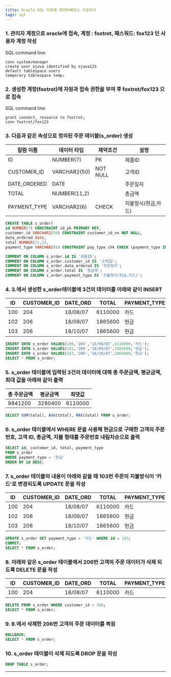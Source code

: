 ```yaml
---
title: Oracle SQL 이용해 데이터베이스 가공하기
tags: sql
---
```


### 1. 관리자 계정으로 oracle에 접속, 계정 : foxtrot, 패스워드: fox123 인 사용자 계정 작성

SQL command line:
```
conn system/manager
create user ojava identified by ojava123
default tablespace users
temporary tablespace temp;
```
  

### 2. 생성한 계정(foxtrot)에 자원과 접속 권한을 부여 후 foxtrot/fox123 으로 접속

SQL command line:
```
grant connect, resource to foxtrot;
conn foxtrot/fox123
```

  
### 3. 다음과 같은 속성으로 정의된 주문 테이블(s_order) 생성

|칼럼 이름|데이터 타입|제약조건|설명|
|---|---|---|---|
|ID|NUMBER(7)|PK|제품ID|
|CUSTOMER_ID|VARCHAR2(50)|NOT NULL|고객ID|
|DATE_ORDERED|DATE| |주문일자|
|TOTAL|NUMBER(11,2)| |총금액|
|PAYMENT_TYPE|VARCHAR2(6)|CHECK|지불형식(현금,카드)|
  
```sql
CREATE TABLE s_order(
id NUMBER(7) CONSTRAINT id_pk PRIMARY KEY,
customer_id VARCHAR2(50) CONSTRAINT customer_id_nn NOT NULL,
date_ordered date,
total NUMBER(11,2), 
payment_type VARCHAR2(6) CONSTRAINT pay_type_chk CHECK (payment_type IN ('현금','카드')));

COMMENT ON COLUMN s_order.id IS '제품ID';
COMMENT ON COLUMN s_order.customer_id IS '고객ID';
COMMENT ON COLUMN s_order.date_ordered IS '주문일자';
COMMENT ON COLUMN s_order.total IS '총금액';
COMMENT ON COLUMN s_order.payment_type IS '지불형식(현금,카드)';
```

  
### 4. 3.에서 생성한 s_order테이블에 3건의 데이터를 아래와 같이 INSERT

|ID|CUSTOMER_ID|DATE_ORD|TOTAL|PAYMENT_TYPE|
|---|---|---|---|---|
|100|204|18/08/07|6110000|카드|
|102|206|18/09/07|1865600|현금|
|103|206|18/10/07|1865600|현금|
  
```sql
INSERT INTO s_order VALUES(100,'204','18/08/07',6110000,'카드');
INSERT INTO s_order VALUES(102,'206','18/09/07',1865600,'현금');
INSERT INTO s_order VALUES(103,'206','18/10/07',1865600,'현금');
SELECT * FROM s_order;
```

  
### 5. s_order 테이블에 입력된 3건의 데이터에 대해 총 주문금액, 평균금액, 최대 값을 아래와 같이 출력

|총 주문금액|평균금액|최댓값|
|---|---|---|
|9841200|3280400|6110000|
    
```sql
SELECT SUM(total), AVG(total), MAX(total) FROM s_order;
```

  
### 6. s_order 테이블에서 WHERE 문을 사용해 현금으로 구매한 고객의 주문번호, 고객 ID, 총금액, 지불 형태를 주문번호 내림차순으로 출력

```sql
SELECT id, customer_id, total, payment_type
FROM s_order
WHERE payment_type = '현금'
ORDER BY id DESC;
```

  
### 7. s_order 테이블의 내용이 아래와 같을 때 103번 주문의 지불방식이 ‘카드’로 변경되도록 UPDATE 문을 작성

|ID|CUSTOMER_ID|DATE_ORD|TOTAL|PAYMENT_TYPE|ID|CUSTOMER_ID|DATE_ORD|TOTAL|PAYMENT_TYPE|
|---|---|---|---|---|---|---|---|---|---|
|100|204|18/08/07|6110000|카드|100|204|18/08/07|6110000|카드|
|102|206|18/09/07|1865600|현금|102|206|18/09/07|1865600|현금|
|103|206|18/10/07|1865600|현금|103|206|18/10/07|1865600|카드|
  
```sql
UPDATE s_order SET payment_type = '카드' WHERE id = 103;
COMMIT;
SELECT * FROM s_order;
```

  
### 8. 아래와 같은 s_order 테이블에서 206번 고객의 주문 데이터가 삭제 되도록 DELETE 문을 작성

|ID|CUSTOMER_ID|DATE_ORD|TOTAL|PAYMENT_TYPE|
|---|---|---|---|---|
|100|204|18/08/07|6110000|카드|
  
```sql
DELETE FROM s_order WHERE customer_id = 206;
SELECT * FROM s_order;
```

  
### 9. 8.에서 삭제한 206번 고객의 주문 데이터를 복원

```sql
ROLLBACK;
SELECT * FROM s_order;
```

  
### 10. s_order 테이블이 삭제 되도록 DROP 문을 작성

```sql
DROP TABLE s_order;
```
  

---

